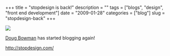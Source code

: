 +++
title = "stopdesign is back!"
description = ""
tags = ["blogs", "design", "front end development"]
date = "2009-01-28"
categories = ["blog"]
slug = "stopdesign-back"
+++



  <div class="notebook-screenshot"><a href="http://stopdesign.com/"><img id='bluga-thumbnail-1474' class='bluga-thumbnail large' src='http://media.konigi.com/bluga/
wt4980638619ae6.jpg'/></a></div><p><a href="http://stopdesign.com/">Doug Bowman</a> has started blogging again! </p>
    
  <a href="http://stopdesign.com/">http://stopdesign.com/</a>
